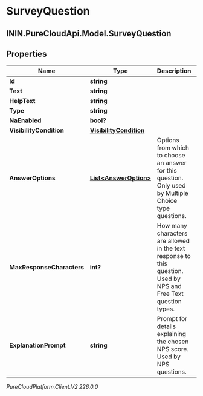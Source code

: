 # SurveyQuestion

## ININ.PureCloudApi.Model.SurveyQuestion

## Properties

|Name | Type | Description | Notes|
|------------ | ------------- | ------------- | -------------|
| **Id** | **string** |  | [optional] |
| **Text** | **string** |  | [optional] |
| **HelpText** | **string** |  | [optional] |
| **Type** | **string** |  | [optional] |
| **NaEnabled** | **bool?** |  | [optional] |
| **VisibilityCondition** | [**VisibilityCondition**](VisibilityCondition) |  | [optional] |
| **AnswerOptions** | [**List&lt;AnswerOption&gt;**](AnswerOption) | Options from which to choose an answer for this question. Only used by Multiple Choice type questions. | [optional] |
| **MaxResponseCharacters** | **int?** | How many characters are allowed in the text response to this question. Used by NPS and Free Text question types. | [optional] |
| **ExplanationPrompt** | **string** | Prompt for details explaining the chosen NPS score. Used by NPS questions. | [optional] |



_PureCloudPlatform.Client.V2 226.0.0_
